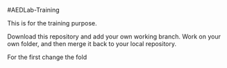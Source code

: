 #AEDLab-Training

This is for the training purpose.

Download this repository and add your own working branch.
Work on your own folder, and then merge it back to your local repository.

For the first change the fold

